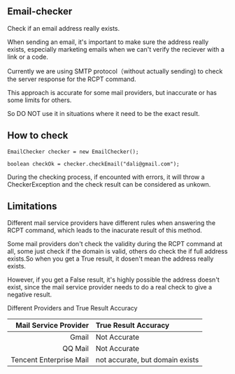 ## Email-checker
Check if an email address really exists. 

When sending an email, it's important to make sure the address really exists, especially marketing emails when we can't verify the reciever with a link or a code.

Currently we are using SMTP protocol（without actually sending) to check the server response for the RCPT command. 

This approach is accurate for some mail providers, but inaccurate or has some limits for others.

So DO NOT use it in situations where it need to be the exact result.


## How to check

    EmailChecker checker = new EmailChecker();
    
    boolean checkOk = checker.checkEmail("dali@gmail.com");

During the checking process, if encounted with  errors, it will throw a CheckerException and the check result can be considered as unkown.


## Limitations

Different mail service providers have different rules when answering the RCPT command, which leads to the inacurate result of this method.

Some mail providers don't check the validity during the RCPT command at all, some just check if the domain is valid, others do check the if full address exists.So when you get a True result, it dosen't mean the address really exists.

However, if you get a False result, it's highly possible the address  doesn't exist, since the mail service provider needs to do a real check to give a negative result.

Different Providers and True Result Accuracy

|Mail Service Provider|True Result Accuracy|
|-:|:-|
|Gmail|Not Accurate|
|QQ Mail|Not Accurate|
|Tencent Enterprise Mail|not accurate, but domain exists|
